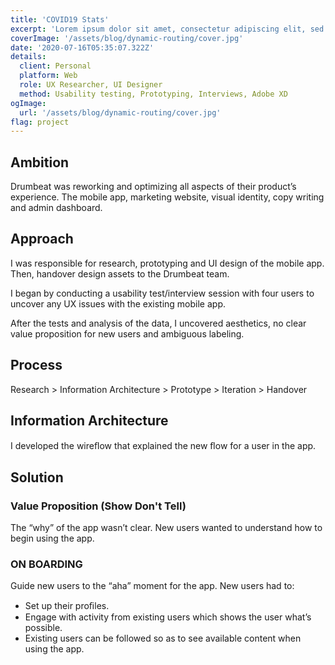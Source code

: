 ```yaml
---
title: 'COVID19 Stats'
excerpt: 'Lorem ipsum dolor sit amet, consectetur adipiscing elit, sed do eiusmod tempor incididunt ut labore et dolore magna aliqua. Praesent elementum facilisis leo vel fringilla est ullamcorper eget. At imperdiet dui accumsan sit amet nulla facilisi morbi tempus.'
coverImage: '/assets/blog/dynamic-routing/cover.jpg'
date: '2020-07-16T05:35:07.322Z'
details:
  client: Personal
  platform: Web
  role: UX Researcher, UI Designer
  method: Usability testing, Prototyping, Interviews, Adobe XD
ogImage:
  url: '/assets/blog/dynamic-routing/cover.jpg'
flag: project
---
```


## Ambition
Drumbeat was reworking and optimizing all aspects of their product’s experience. The mobile app, marketing website, visual identity, copy writing and admin dashboard.

## Approach
I was responsible for research, prototyping and UI design of the mobile app. Then, handover design assets to the Drumbeat team.

I began by conducting a usability test/interview session with four users to uncover any UX issues with the existing mobile app.

After the tests and analysis of the data, I uncovered aesthetics, no clear value proposition for new users and ambiguous labeling.

## Process
Research > Information Architecture > Prototype > Iteration > Handover

## Information Architecture
I developed the wireﬂow that explained the new ﬂow for a user in the app.

## Solution

### Value Proposition (Show Don't Tell)
The “why” of the app wasn’t clear. New users wanted to understand how to begin using the app.

### ON BOARDING
Guide new users to the “aha” moment for the app. New users had to:

* Set up their proﬁles.
* Engage with activity from existing users which shows the user what’s possible.
* Existing users can be followed so as to see available content when using the app.